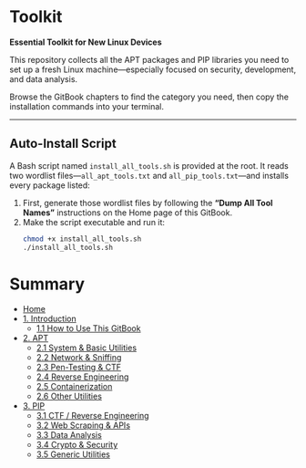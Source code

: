 # Toolkit

**Essential Toolkit for New Linux Devices**

This repository collects all the APT packages and PIP libraries you need to set up a fresh Linux machine—especially focused on security, development, and data analysis.  

Browse the GitBook chapters to find the category you need, then copy the installation commands into your terminal.

---

## Auto-Install Script

A Bash script named `install_all_tools.sh` is provided at the root. It reads two wordlist files—`all_apt_tools.txt` and `all_pip_tools.txt`—and installs every package listed:

1. First, generate those wordlist files by following the **“Dump All Tool Names”** instructions on the Home page of this GitBook.
2. Make the script executable and run it:
   ```bash
   chmod +x install_all_tools.sh
   ./install_all_tools.sh


# Summary

* [Home](docs/index.md)
* [1. Introduction](docs/1-introduction/README.md)
  * [1.1 How to Use This GitBook](docs/1-introduction/how-to-use.md)
* [2. APT](docs/2-apt/README.md)
  * [2.1 System & Basic Utilities](docs/2-apt/2.1-system-utilities.md)
  * [2.2 Network & Sniffing](docs/2-apt/2.2-network-sniffing.md)
  * [2.3 Pen-Testing & CTF](docs/2-apt/2.3-pen-testing-ctf.md)
  * [2.4 Reverse Engineering](docs/2-apt/2.4-reverse-engineering.md)
  * [2.5 Containerization](docs/2-apt/2.5-containerization.md)
  * [2.6 Other Utilities](docs/2-apt/2.6-other-utilities.md)
* [3. PIP](docs/3-pip/README.md)
  * [3.1 CTF / Reverse Engineering](docs/3-pip/3.1-ctf-reverse.md)
  * [3.2 Web Scraping & APIs](docs/3-pip/3.2-web-scraping-api.md)
  * [3.3 Data Analysis](docs/3-pip/3.3-data-analysis.md)
  * [3.4 Crypto & Security](docs/3-pip/3.4-crypto-security.md)
  * [3.5 Generic Utilities](docs/3-pip/3.5-generic-utilities.md)
